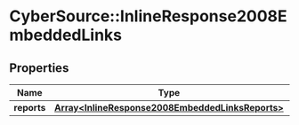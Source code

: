 # CyberSource::InlineResponse2008EmbeddedLinks

## Properties
Name | Type | Description | Notes
------------ | ------------- | ------------- | -------------
**reports** | [**Array&lt;InlineResponse2008EmbeddedLinksReports&gt;**](InlineResponse2008EmbeddedLinksReports.md) |  | [optional] 


